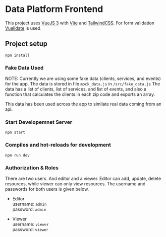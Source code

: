 # Data Platform Frontend

This project uses [VueJS 3](https://vuejs.org/) with [Vite](https://vitejs.dev/) and [TailwindCSS](https://tailwindcss.com/).
For form validation [Vuelidate](https://vuelidate-next.netlify.app/) is used.

## Project setup

    npm install

### Fake Data Used
NOTE: Currently we are using some fake data (clients, services, and events) for the app.
The data is stored in file `mock_data.js` in `/src/fake_data.js`
The data has a list of clients, list of services, and list of events, and also a function that calculates the clients in each zip code and exports an array.

This data has been used across the app to similate real data coming from an api.

### Start Developemnet Server
    npm start
    
### Compiles and hot-reloads for development

    npm run dev

### Authorization & Roles
There are two users. And editor and a viewer. Editor can add, update, delete resources, while viewer can only view resources. The username and passwords for both users is given below.
 - Editor <br>
    username: `admin` <br>
    password: `admin`
    
 - Viewer <br>
    username: `viewer` <br>
    password: `viewer`
    
    
